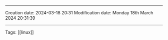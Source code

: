 

----
Creation date: 2024-03-18 20:31
Modification date: Monday 18th March 2024 20:31:39

----

 Tags: [[linux]]

